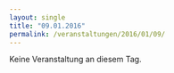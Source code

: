 ```yaml
---
layout: single
title: "09.01.2016"
permalink: /veranstaltungen/2016/01/09/
---
```


Keine Veranstaltung an diesem Tag.
